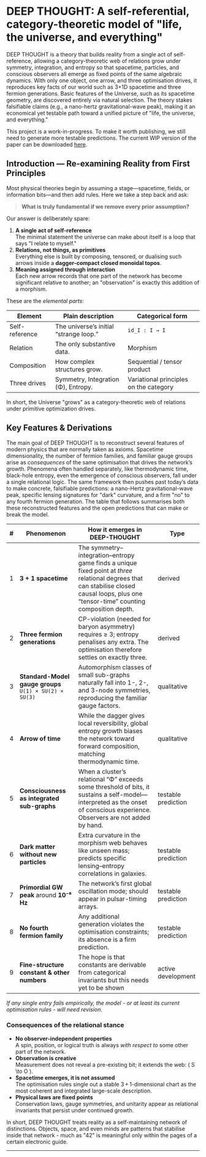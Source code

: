 
# DEEP THOUGHT: A self-referential, category-theoretic model of "life, the universe, and everything"

DEEP THOUGHT is a theory that builds reality from a single act of self-reference, allowing a category-theoretic web of relations grow under symmetry, integration, and entropy so that spacetime, particles, and conscious observers all emerge as fixed points of the same algebraic dynamics. With only one object, one arrow, and three optimisation drives, it reproduces key facts of our world such as 3+1D spacetime and three fermion generations. Basic features of the Universe, such as its spacetime geometry, are discovered entirely via natural selection. The theory stakes falsifiable claims (e.g., a nano-hertz gravitational-wave peak), making it an economical yet testable path toward a unified picture of "life, the universe, and everything."

This project is a work-in-progress. To make it worth publishing, we still need to generate more testable predictions. The current WIP version of the paper can be downloaded [here](https://github.com/muellerberndt/deep-tought/blob/main/paper/DEEP_THOUGHT_v0.1.pdf). 

## Introduction — Re-examining Reality from First Principles

Most physical theories begin by assuming a stage—spacetime, fields, or information bits—and then add rules. Here we take a step back and ask:

> **What is truly fundamental if we remove every prior assumption?**

Our answer is deliberately spare:

1. **A single act of self-reference**  
   The minimal statement the universe can make about itself is a loop that says "I relate to myself."
2. **Relations, not things, as primitives**  
   Everything else is built by composing, tensored, or dualising such arrows inside a **dagger-compact closed monoidal topos**.  
3. **Meaning assigned through interaction**  
   Each new arrow records that one part of the network has become significant relative to another; an "observation" is exactly this addition of a morphism.  

These are the *elemental parts*:

| Element | Plain description | Categorical form |
|---------|-------------------|------------------|
| Self-reference | The universe’s initial “strange loop.” | `id_I : I → I` |
| Relation | The only substantive data. | Morphism |
| Composition | How complex structures grow. | Sequential / tensor product |
| Three drives | Symmetry, Integration (Φ), Entropy. | Variational principles on the category |

In short, the Universe "grows" as a category-theoretic web of relations under primitive optimization drives.

## Key Features & Derivations

The main goal of DEEP THOUGHT is to reconstruct several features of modern physics that are normally taken as axioms. Spacetime dimensionality, the number of fermion families, and familiar gauge groups arise as *consequences* of the same optimisation that drives the network’s growth. Phenomena often handled separately, like thermodynamic time, black-hole entropy, even the emergence of conscious observers, fall under a single relational logic. The same framework then pushes past today’s data to make concrete, falsifiable predictions: a nano-Hertz gravitational-wave peak, specific lensing signatures for "dark" curvature, and a firm "no" to any fourth fermion generation.  The table that follows summarises both these reconstructed features and the open predictions that can make or break the model.

| # | Phenomenon | How it emerges in DEEP-THOUGHT | Type |
|---|------------|--------------------------------|--------|
| 1 | **3 + 1 spacetime** | The symmetry–integration–entropy game finds a unique fixed point at *three* relational degrees that can stabilise closed causal loops, plus one “tensor-time” counting composition depth. | derived |
| 2 | **Three fermion generations** | CP-violation (needed for baryon asymmetry) requires ≥ 3; entropy penalises any extra.  The optimisation therefore settles on exactly three. | derived |
| 3 | **Standard-Model gauge groups** `U(1) × SU(2) × SU(3)` | Automorphism classes of small sub-graphs naturally fall into 1-, 2-, and 3-node symmetries, reproducing the familiar gauge factors. | qualitative |
| 4 | **Arrow of time** | While the dagger gives local reversibility, global entropy growth biases the network toward forward composition, matching thermodynamic time. | qualitative |
| 5 | **Consciousness as integrated sub-graphs** | When a cluster’s relational “Φ” exceeds some threshold of bits, it sustains a self-model—interpreted as the onset of conscious experience. Observers are not added by hand. | testable prediction |
| 6 | **Dark matter without new particles** | Extra curvature in the morphism web behaves like unseen mass; predicts specific lensing–entropy correlations in galaxies. | testable prediction |
| 7 | **Primordial GW peak** around **10⁻⁸ Hz** | The network’s first global oscillation mode; should appear in pulsar-timing arrays. | testable prediction |
| 8 | **No fourth fermion family** | Any additional generation violates the optimisation constraints; its absence is a firm prediction. | testable prediction |
| 9 | **Fine-structure constant & other numbers** | The hope is that constants are derivable from categorical invariants but this needs yet to be shown | active development |

*If any single entry fails empirically, the model - or at least its current optimisation rules - will need revision.*

### Consequences of the relational stance

* **No observer-independent properties**  
  A spin, position, or logical truth is always *with respect to* some other part of the network.  
* **Observation is creative**  
  Measurement does not reveal a pre-existing bit; it extends the web: \( S \to O \).  
* **Spacetime emerges, it is not assumed**  
  The optimisation rules single out a stable 3 + 1-dimensional chart as the most coherent and integrated large-scale description.  
* **Physical laws are fixed points**  
  Conservation laws, gauge symmetries, and unitarity appear as relational invariants that persist under continued growth.  

In short, DEEP THOUGHT treats reality as a self-maintaining network of distinctions.  Objects, space, and even minds are patterns that stabilise inside that network - much as "42" is meaningful only within the pages of a certain electronic guide.

--- 
